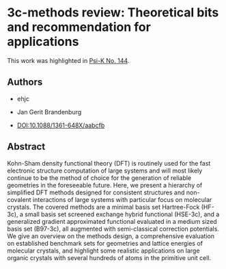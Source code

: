 # 3c-methods review: Theoretical bits and recommendation for applications

This work was highlighted in [Psi-K No. 144](https://psi-k.net/download/highlights/Highlight_144.pdf).

## Authors

- ehjc
- Jan Gerit Brandenburg

- [DOI:10.1088/1361-648X/aabcfb](https://doi.org/10.1088/1361-648X/aabcfb)

## Abstract

Kohn-Sham density functional theory (DFT) is routinely used for the fast electronic structure computation of large systems and will most likely continue to be the method of choice for the generation of reliable geometries in the foreseeable future.
Here, we present a hierarchy of simplified DFT methods designed for consistent structures and non-covalent interactions of large systems with particular focus on molecular crystals.
The covered methods are a minimal basis set Hartree-Fock (HF-3c), a small basis set screened exchange hybrid functional (HSE-3c), and a generalized gradient approximated functional evaluated in a medium sized basis set (B97-3c), all augmented with semi-classical correction potentials.
We give an overview on the methods design, a comprehensive evaluation on established benchmark sets for geometries and lattice energies of molecular crystals, and highlight some realistic applications on large organic crystals with several hundreds of atoms in the primitive unit cell.
